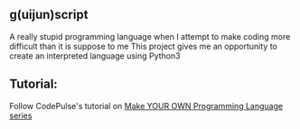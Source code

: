 ## g(uijun)script
A really stupid programming language when I attempt to make coding more difficult than it is suppose to me
This project gives me an opportunity to create an interpreted language using Python3

## Tutorial:
Follow CodePulse's tutorial on [Make YOUR OWN Programming Language series](https://www.youtube.com/playlist?list=PLZQftyCk7_SdoVexSmwy_tBgs7P0b97yD)
